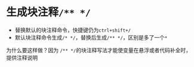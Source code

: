 # 生成块注释`/** */`

- 替换默认的块注释命令，快捷键仍为`ctrl+shift+/`
- 默认块注释命令生成`/* */`，替换后生成`/** */`，区别是多了一个`*`

为什么要这样做？因为 `/** */`的块注释写法才能使变量在悬浮或者代码补全时，提供注释说明

 
 <comment/> 
 
 
 <comment/> 
 